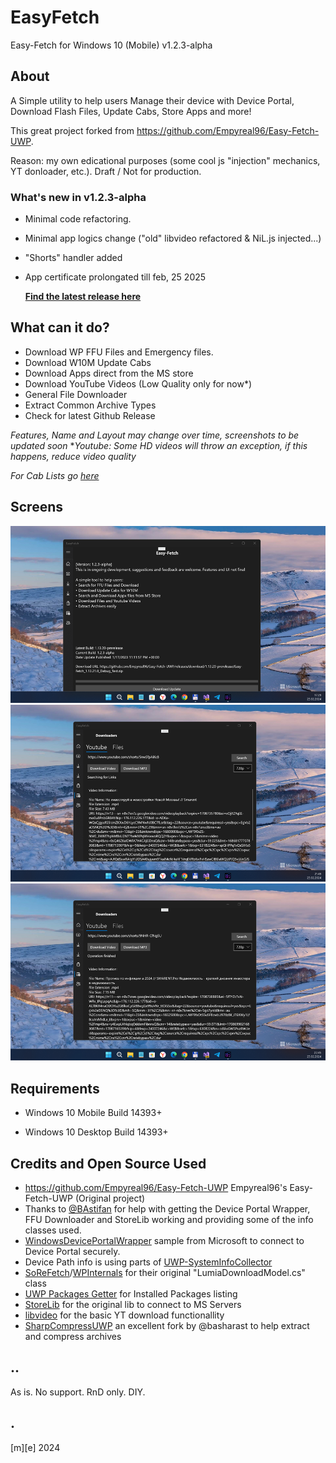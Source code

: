 # EasyFetch 

Easy-Fetch for Windows 10 (Mobile) v1.2.3-alpha

## About

A Simple utility to help users Manage their device with Device Portal, Download Flash Files, Update Cabs, Store Apps and more!

This great project forked from https://github.com/Empyreal96/Easy-Fetch-UWP. 

Reason: my own edicational purposes (some cool js "injection" mechanics, YT donloader, etc.).
Draft / Not for production.

### What's new in v1.2.3-alpha

- Minimal code refactoring.
- Minimal app logics change ("old" libvideo refactored & NiL.js injected...) 
- "Shorts" handler added
- App certificate prolongated till feb, 25 2025 

  **[Find the latest release here](https://github.com/Empyreal96/Easy-Fetch-UWP/releases/tag/1.13.16-prerelease)**


## What can it do?

- Download WP FFU Files and Emergency files.
- Download W10M Update Cabs
- Download Apps direct from the MS store
- Download YouTube Videos (Low Quality only for now*)
- General File Downloader
- Extract Common Archive Types
- Check for latest Github Release

*Features, Name and Layout may change over time, screenshots to be updated soon*
**Youtube: Some HD videos will throw an exception, if this happens, reduce video quality*

*For Cab Lists go [here](https://github.com/empyreal96/WPCabLinks.db)* 


## Screens

![](Images/shot01.png)
![](Images/shot02.png)
![](Images/shot03.png)


## Requirements

-  Windows 10 Mobile Build 14393+

- Windows 10 Desktop Build 14393+



## Credits and Open Source Used

- https://github.com/Empyreal96/Easy-Fetch-UWP Empyreal96's Easy-Fetch-UWP (Original project)
- Thanks to [@BAstifan](https://github.com/basharast) for help with getting the Device Portal Wrapper, FFU Downloader and StoreLib working and providing some of the info classes used.
- [WindowsDevicePortalWrapper](https://github.com/Microsoft/WindowsDevicePortalWrapper) sample from Microsoft to connect to Device Portal securely.
- Device Path info is using parts of [UWP-SystemInfoCollector](https://github.com/validvoid/UWP-SystemInfoCollector)
- [SoReFetch](https://github.com/gus33000/SoReFetch)/[WPInternals](https://github.com/ReneLergner/WPinternals) for their original "LumiaDownloadModel.cs" class
- [UWP Packages Getter](https://github.com/colinkiama/UWPPackagesGetter) for Installed Packages listing
- [StoreLib](https://github.com/StoreDev/StoreLib) for the original lib to connect to MS Servers
- [libvideo](https://github.com/omansak/libvideo) for the basic YT download functionallity
- [SharpCompressUWP](https://github.com/basharast/SharpCompressUWP) an excellent fork by @basharast to help extract and compress archives
 

## ..
As is. No support. RnD only. DIY. 

## .
[m][e] 2024
